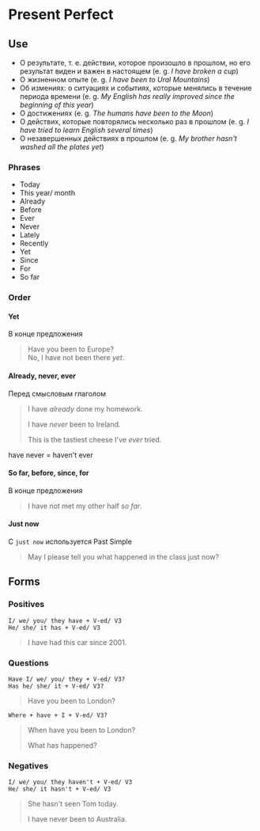 # Present Perfect

## Use
* О результате, т. е. действии, которое произошло в прошлом, но его результат виден и важен в настоящем (e. g. *I have broken a cup*)
* О жизненном опыте (e. g. *I have been to Ural Mountains*)
* Об измениях: о ситуациях и событиях, которые менялись в течение периода времени (e. g. *My English has really improved since the beginning of this year*)
* О достижениях (e. g. *The humans have been to the Moon*)
* О действих, которые повторялись несколько раз в прошлом (e. g. *I have tried to learn English several times*)
* О незавершенных действиях в прошлом (e. g. *My brother hasn't washed all the plates yet*)


### Phrases
* Today
* This year/ month
* Already
* Before
* Ever
* Never
* Lately
* Recently
* Yet
* Since
* For
* So far

### Order

#### Yet

В конце предложения
> Have you been to Europe?  
> No, I have not been there *yet*.

#### Already, never, ever

Перед смысловым глаголом

> I have *already* done my homework.
>
> I have *never* been to Ireland.
>
> This is the tastiest cheese I've *ever* tried.
 
have never = haven't ever

#### So far, before, since, for

В конце предложения
 
> I have not met my other half *so far*.
 
#### Just now

С `just now` используется Past Simple
 
> May I please tell you what happened in the class just now?


## Forms

### Positives
    I/ we/ you/ they have + V-ed/ V3
    He/ she/ it has + V-ed/ V3

> I have had this car since 2001.

### Questions
    Have I/ we/ you/ they + V-ed/ V3?
    Has he/ she/ it + V-ed/ V3?
> Have you been to London?

    Where + have + I + V-ed/ V3?
> When have you been to London?
>
> What has happened?

### Negatives
    I/ we/ you/ they haven't + V-ed/ V3
    He/ she/ it hasn't + V-ed/ V3
> She hasn't seen Tom today.
>
> I have never been to Australia.


